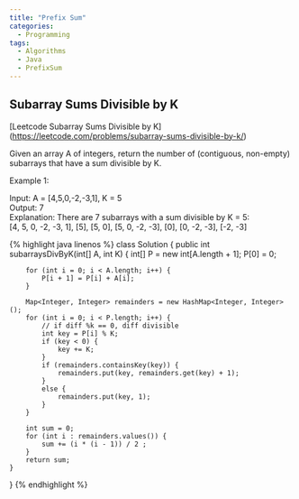 ```yaml
---
title: "Prefix Sum"
categories:
  - Programming
tags:
  - Algorithms
  - Java
  - PrefixSum
---
```


## Subarray Sums Divisible by K

[Leetcode  Subarray Sums Divisible by K] (https://leetcode.com/problems/subarray-sums-divisible-by-k/)  

Given an array A of integers, return the number of (contiguous, non-empty) subarrays that have a sum divisible by K.  



Example 1:  

Input: A = [4,5,0,-2,-3,1], K = 5  
Output: 7  
Explanation: There are 7 subarrays with a sum divisible by K = 5:  
[4, 5, 0, -2, -3, 1], [5], [5, 0], [5, 0, -2, -3], [0], [0, -2, -3], [-2, -3]  


{% highlight java linenos %}
class Solution {
    public int subarraysDivByK(int[] A, int K) {
        int[] P = new int[A.length + 1];
        P[0] = 0;

        for (int i = 0; i < A.length; i++) {
            P[i + 1] = P[i] + A[i];
        }

        Map<Integer, Integer> remainders = new HashMap<Integer, Integer>();
        for (int i = 0; i < P.length; i++) {
            // if diff %k == 0, diff divisible
            int key = P[i] % K;
            if (key < 0) {
                key += K;
            }
            if (remainders.containsKey(key)) {
                remainders.put(key, remainders.get(key) + 1);
            }
            else {
                remainders.put(key, 1);
            }
        }

        int sum = 0;
        for (int i : remainders.values()) {
            sum += (i * (i - 1)) / 2 ;
        }
        return sum;
    }
}
{% endhighlight %}
